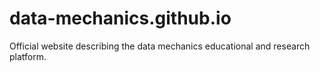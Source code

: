 # data-mechanics.github.io
Official website describing the data mechanics educational and research platform.
